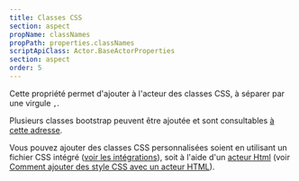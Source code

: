 ```yaml
---
title: Classes CSS
section: aspect
propName: classNames
propPath: properties.classNames
scriptApiClass: Actor.BaseActorProperties
section: aspect
order: 5
---
```

Cette propriété permet d'ajouter à l'acteur des classes CSS, à séparer par une virgule `,`.

Plusieurs classes bootstrap peuvent être ajoutée et sont consultables [à cette adresse](https://getbootstrap.com/docs/4.6/utilities/borders/).

Vous pouvez ajouter des classes CSS personnalisées soient en utilisant un fichier CSS intégré ([voir les intégrations](../integrations.md)), soit à l'aide d'un [acteur Html](../actor_types/display-html.md) (voir [Comment ajouter des style CSS avec un acteur HTML]()).

